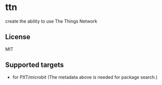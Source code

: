 # ttn

create the ability to use The Things Network

## License

MIT

## Supported targets

* for PXT/microbit
(The metadata above is needed for package search.)

